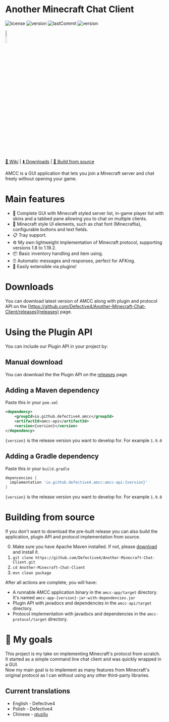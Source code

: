 # Another Minecraft Chat Client
![license](https://img.shields.io/github/license/Defective4/Minecraft-Chat-Client)
![version](https://img.shields.io/github/v/release/Defective4/Minecraft-Chat-Client)
![lastCommit](https://img.shields.io/github/last-commit/Defective4/Minecraft-Chat-Client)
![version](https://img.shields.io/badge/latest_mc_version-1.19.2-success)  

<img width=10% src="https://raw.githubusercontent.com/Defective4/Another-Minecraft-Chat-Client/master/logo.png"/>  

[:book: Wiki](https://github.com/Defective4/Another-Minecraft-Chat-Client/wiki) | [:arrow_down: Downloads](https://github.com/Defective4/Another-Minecraft-Chat-Client/releases) | [:hammer: Build from source](https://github.com/defective4/another-Minecraft-Chat-Client/#building-from-source)

AMCC is a GUI application that lets you join a Minecraft server and chat freely without opening your game.

# Main features
* 📖 Complete GUI with Minecraft styled server list, in-game player list with skins and a tabbed pane allowing you to chat on multiple clients.
* 🎨 Minecraft style UI elements, such as chat font (Minecraftia), configurable buttons and text fields.
* 📋 Tray support.
* ⚙️ My own lightweight implementation of Minecraft protocol, supporting versions 1.8 to 1.19.2.
* 📦 Basic inventory handling and item using.
* ⏰ Automatic messages and responses, perfect for AFKing.
* :electric_plug: Easily extensible via plugins!

# Downloads
You can download latest version of AMCC along with plugin and protocol API on the [https://github.com/Defective4/Another-Minecraft-Chat-Client/releases](releases) page.

# Using the Plugin API
You can include our Plugin API in your project by:

## Manual download
You can download the the Plugin API on the [releases](https://github.com/Defective4/Another-Minecraft-Chat-Client/releases) page.

## Adding a Maven dependency
Paste this in your `pom.xml`
```xml
<dependency>
    <groupId>io.github.defective4.amcc</groupId>
    <artifactId>amcc-api</artifactId>
    <version>{version}</version>
</dependency>
```
`{version}` is the release version you want to develop for. For example `1.9.0`

## Adding a Gradle dependency
Paste this in your `build.gradle`
```gradle
depencencies {
  implementation 'io.github.defective4.amcc:amcc-api:{version}'
}
```
`{version}` is the release version you want to develop for. For example `1.9.0`

# Building from source
If you don't want to download the pre-built release you can also build the application, plugin API and protocol implementation from source.

0. Make sure you have Apache Maven installed. If not, please [download](https://maven.apache.org/download.cgi) and install it.
1. `git clone https://github.com/Defective4/Another-Minecraft-Chat-Client.git`
2. `cd Another-Minecraft-Chat-Client`
3. `mvn clean package`

After all actions are complete, you will have:
* A runnable AMCC application binary in the `amcc-app/target` directory. It's named `amcc-app-{version}-jar-with-dependencies.jar`
* Plugin API with javadocs and dependencies in the `amcc-api/target` directory.
* Protocol implementation with javadocs and dependencies in the `amcc-protocol/target` directory.

# 📙 My goals
This project is my take on implementing Minecraft's protocol from scratch.<br>
It started as a simple command line chat client and was quickly wrapped in a GUI.<br>
Now my main goal is to implement as many features from Minecraft's original protocol as I can
without using any other third-party libraries.

## Current translations
  * English - Defective4
  * Polish - Defective4
  * Chinese - [qiuzilu](https://github.com/qiuzilu)
